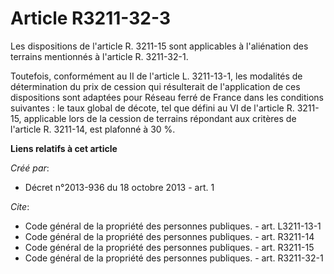 # Article R3211-32-3

Les dispositions de l'article R. 3211-15 sont applicables à l'aliénation des terrains mentionnés à l'article R. 3211-32-1. 

Toutefois, conformément au II de l'article L. 3211-13-1, les modalités de détermination du prix de cession qui résulterait de
l'application de ces dispositions sont adaptées pour Réseau ferré de France dans les conditions suivantes : le taux global de
décote, tel que défini au VI de l'article R. 3211-15, applicable lors de la cession de terrains répondant aux critères de
l'article R. 3211-14, est plafonné à 30 %.

**Liens relatifs à cet article**

_Créé par_:

  - Décret n°2013-936 du 18 octobre 2013 - art. 1

_Cite_:

  - Code général de la propriété des personnes publiques. - art. L3211-13-1
  - Code général de la propriété des personnes publiques. - art. R3211-14
  - Code général de la propriété des personnes publiques. - art. R3211-15
  - Code général de la propriété des personnes publiques. - art. R3211-32-1
